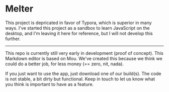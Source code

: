 # Melter

This project is depricated in favor of Typora, which is superior in many ways. I've started this project as a sandbox to learn JavaScript on the desktop, and I'm leaving it here for reference, but I will not develop this further.

---


This repo is currently still very early in development (proof of concept). This Markdown editor is based on Mou. We've created this
because we think we could do a better job, for less money (== zero, nit, nada).

If you just want to use the app, just download one of our build(s). The code is not stable, a bit dirty but functional. Keep in
touch to let us know what you think is important to have as a feature.

